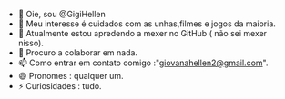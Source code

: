 - 👋 Oie, sou @GigiHellen
- 👀 Meu interesse é cuidados com as unhas,filmes e jogos da maioria.
- 🌱 Atualmente estou apredendo a mexer no GitHub ( não sei mexer nisso).
- 💞️ Procuro a colaborar em nada.
- 📫 Como entrar em contato comigo :"giovanahellen2@gmail.com".
- 😄 Pronomes : qualquer um.
- ⚡ Curiosidades : tudo.

<!---
GigiHellen/GigiHellen is a ✨ special ✨ repository because its `README.md` (this file) appears on your GitHub profile.
You can click the Preview link to take a look at your changes.Dance GIF
a cat is standing on its hind legs and looking at the camera .
--->
